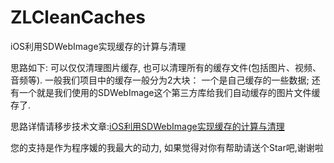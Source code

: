 # ZLCleanCaches
iOS利用SDWebImage实现缓存的计算与清理

思路如下:
可以仅仅清理图片缓存, 也可以清理所有的缓存文件(包括图片、视频、音频等).
一般我们项目中的缓存一般分为2大块：
一个是自己缓存的一些数据;
还有一个就是我们使用的SDWebImage这个第三方库给我们自动缓存的图片文件缓存了.


思路详情请移步技术文章:[iOS利用SDWebImage实现缓存的计算与清理](http://www.jianshu.com/p/e77add077477)

您的支持是作为程序媛的我最大的动力, 如果觉得对你有帮助请送个Star吧,谢谢啦
